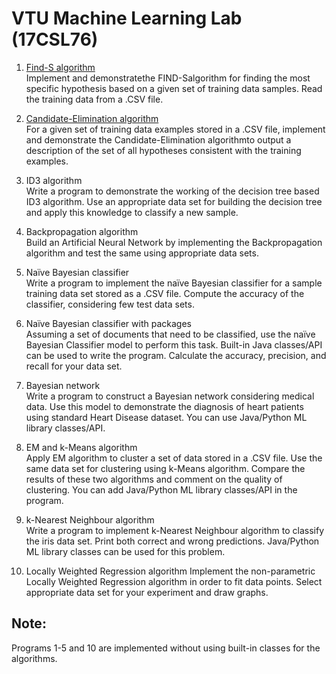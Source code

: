 # VTU Machine Learning Lab (17CSL76)

1. [Find-S algorithm](https://github.com/dheerajjc34/VTU-ML-Lab/tree/master/1) <br>
   Implement and demonstratethe FIND-Salgorithm for finding the most specific hypothesis based on a given set of training data samples. Read the training data from a .CSV file.

2. [Candidate-Elimination algorithm](https://github.com/dheerajjc34/VTU-ML-Lab/tree/master/2)<br>
   For a given set of training data examples stored in a .CSV file, implement and demonstrate the Candidate-Elimination algorithmto output a description of the set of all  hypotheses consistent with the training examples.

3. ID3 algorithm<br>
   Write a program to demonstrate the working of the decision tree based ID3 algorithm. Use an appropriate data set for building the decision tree and apply this knowledge to classify a new sample.
   
4. Backpropagation algorithm<br>
Build an Artificial Neural Network by implementing the Backpropagation algorithm and test the same using appropriate data sets.

5. Naïve Bayesian classifier<br>
Write a program to implement the naïve Bayesian classifier for a sample training data set stored as a .CSV file. Compute the accuracy of the classifier, considering few test data sets.

6. Naïve Bayesian classifier with packages<br>
Assuming a set of documents that need to be classified, use the naïve Bayesian Classifier model to perform this task. Built-in Java classes/API can be used to write the program. Calculate the accuracy, precision, and recall for your data set.

7. Bayesian network<br>
Write a program to construct a Bayesian network considering medical data. Use this model to demonstrate the diagnosis of heart patients using standard Heart Disease dataset. You can use Java/Python ML library classes/API.

8. EM and k-Means algorithm<br>
Apply EM algorithm to cluster a set of data stored in a .CSV file. Use the same data set for clustering using k-Means algorithm. Compare the results of these two algorithms and comment on the quality of clustering. You can add Java/Python ML library classes/API in the program.

9. k-Nearest Neighbour algorithm<br>
Write a program to implement k-Nearest Neighbour algorithm to classify the iris data set. Print both correct and wrong predictions. Java/Python ML library classes can be used for this problem.

10. Locally Weighted Regression algorithm
Implement the non-parametric Locally Weighted Regression algorithm in order to fit data points. Select appropriate data set for your experiment and draw graphs.

## Note:
Programs 1-5 and 10 are implemented without using built-in classes for the algorithms.
